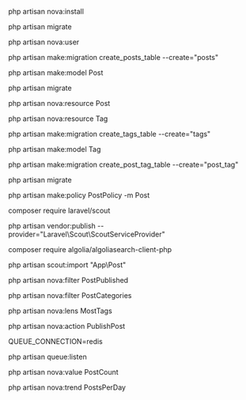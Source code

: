 php artisan nova:install

php artisan migrate

php artisan nova:user


php artisan make:migration create_posts_table --create="posts"

php artisan make:model Post

php artisan migrate

php artisan nova:resource Post

php artisan nova:resource Tag

php artisan make:migration create_tags_table --create="tags"

php artisan make:model Tag

php artisan make:migration create_post_tag_table --create="post_tag"

php artisan migrate

php artisan make:policy PostPolicy -m Post

composer require laravel/scout

php artisan vendor:publish --provider="Laravel\Scout\ScoutServiceProvider"

composer require algolia/algoliasearch-client-php

php artisan scout:import "App\Post"

php artisan nova:filter PostPublished

php artisan nova:filter PostCategories

php artisan nova:lens MostTags

php artisan nova:action PublishPost

QUEUE_CONNECTION=redis

php artisan queue:listen

php artisan nova:value PostCount

php artisan nova:trend PostsPerDay
